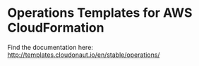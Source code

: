 # Operations Templates for AWS CloudFormation

Find the documentation here: http://templates.cloudonaut.io/en/stable/operations/
